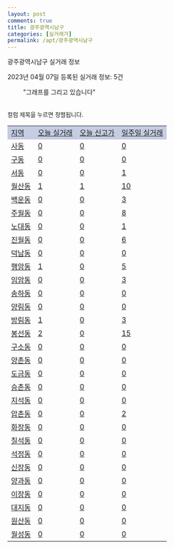 ```yaml
---
layout: post
comments: true
title: 광주광역시남구
categories: [실거래가]
permalink: /apt/광주광역시남구
---
```


광주광역시남구 실거래 정보

2023년 04월 07일 등록된 실거래 정보: 5건

<!--<script async src="https://pagead2.googlesyndication.com/pagead/js/adsbygoogle.js?client=ca-pub-3485438051770037"
 crossorigin="anonymous"></script>-->

<script type="text/javascript">
  google.charts.load('current', {'packages':['corechart']});
  google.charts.setOnLoadCallback(drawChart);

  function drawChart() {
    var data = google.visualization.arrayToDataTable([['거래일', '매매', '전월세', '전매'], ['21-01', 4, 6, 0], ['21-02', 0, 1, 0], ['21-03', 0, 2, 0], ['21-04', 0, 1, 0], ['21-05', 1, 0, 0], ['21-06', 0, 1, 0], ['21-07', 1, 17, 0], ['21-08', 135, 73, 1], ['21-09', 19, 22, 0], ['21-10', 5, 2, 0], ['21-11', 11, 9, 0], ['21-12', 0, 1, 0], ['22-01', 0, 38, 1], ['22-02', 6, 8, 0], ['22-03', 6, 2, 0], ['22-04', 179, 220, 9], ['22-05', 180, 211, 10], ['22-06', 119, 205, 8], ['22-07', 95, 223, 3], ['22-08', 73, 208, 0], ['22-09', 71, 246, 1], ['22-10', 90, 221, 4], ['22-11', 83, 242, 30], ['22-12', 55, 263, 3], ['23-01', 84, 296, 0], ['23-02', 137, 385, 1], ['23-03', 103, 241, 3], ['23-04', 5, 9, 3]]);

    var options = {
      title: '최근 1년간 유형별 거래량 추이',
      legend: { position: 'bottom' }
    };

    setTimeout(function() {
        var chart = new google.visualization.LineChart(document.getElementById('columnchart_material'));
        chart.draw(data, (options));
        document.getElementById('loading').style.display = 'none';
        var dayLabel = (new Date()).getDay();
        if (dayLabel < 2) {
            sorttable.innerSortFunction.apply(document.getElementById('week'), []);
            sorttable.innerSortFunction.apply(document.getElementById('week'), []);        
        }
        else {
            sorttable.innerSortFunction.apply(document.getElementById('today'), []);
            sorttable.innerSortFunction.apply(document.getElementById('today'), []);
        }
    }, 200);

  }
</script>

<div id="loading" style="z-index:20; display: block; margin-left: 35px">"그래프를 그리고 있습니다"</div>
<div id="columnchart_material" style="width: 95%; margin-left: -35px; display: block"></div>
<!--<div style="width: 95%; margin-left: -35px; display: block">
      <script async src="https://pagead2.googlesyndication.com/pagead/js/adsbygoogle.js?client=ca-pub-3485438051770037"
          crossorigin="anonymous"></script>
      <ins class="adsbygoogle"
          style="display:block"
          data-ad-format="fluid"
          data-ad-layout-key="-fb+5w+4e-db+86"
          data-ad-client="ca-pub-3485438051770037"
          data-ad-slot="1827090281"></ins>
      <script>
          (adsbygoogle = window.adsbygoogle || []).push({});
      </script>
</div>-->
<br>

<font size='small' style='font-size: small;'>컬럼 제목을 누르면 정렬됩니다.</font>
<table class="sortable">
  <tr style='background-color: rgba(114, 132, 186,0.4);'>
    <td id="region"><a href="#">지역</a></td>
    <td id="today"><a href="#">오늘 실거래</a></td>
    <td id="today_new"><a href="#">오늘 신고가</a></td>
    <td id="week"><a href="#">일주일 실거래</a></td>
  </tr>

  
  <tr class="item">
    <td><a href="광주광역시남구사동">사동</a></td>
    <td><a href="광주광역시남구사동">0</a></td>
    <td><a href="광주광역시남구사동">0</a></td>
    <td><a href="광주광역시남구사동">0</a></td>
  </tr>
    

  <tr class="item">
    <td><a href="광주광역시남구구동">구동</a></td>
    <td><a href="광주광역시남구구동">0</a></td>
    <td><a href="광주광역시남구구동">0</a></td>
    <td><a href="광주광역시남구구동">0</a></td>
  </tr>
    

  <tr class="item">
    <td><a href="광주광역시남구서동">서동</a></td>
    <td><a href="광주광역시남구서동">0</a></td>
    <td><a href="광주광역시남구서동">0</a></td>
    <td><a href="광주광역시남구서동">1</a></td>
  </tr>
    

  <tr class="item">
    <td><a href="광주광역시남구월산동">월산동</a></td>
    <td><a href="광주광역시남구월산동">1</a></td>
    <td><a href="광주광역시남구월산동">1</a></td>
    <td><a href="광주광역시남구월산동">10</a></td>
  </tr>
    

  <tr class="item">
    <td><a href="광주광역시남구백운동">백운동</a></td>
    <td><a href="광주광역시남구백운동">0</a></td>
    <td><a href="광주광역시남구백운동">0</a></td>
    <td><a href="광주광역시남구백운동">3</a></td>
  </tr>
    

  <tr class="item">
    <td><a href="광주광역시남구주월동">주월동</a></td>
    <td><a href="광주광역시남구주월동">0</a></td>
    <td><a href="광주광역시남구주월동">0</a></td>
    <td><a href="광주광역시남구주월동">8</a></td>
  </tr>
    

  <tr class="item">
    <td><a href="광주광역시남구노대동">노대동</a></td>
    <td><a href="광주광역시남구노대동">0</a></td>
    <td><a href="광주광역시남구노대동">0</a></td>
    <td><a href="광주광역시남구노대동">1</a></td>
  </tr>
    

  <tr class="item">
    <td><a href="광주광역시남구진월동">진월동</a></td>
    <td><a href="광주광역시남구진월동">0</a></td>
    <td><a href="광주광역시남구진월동">0</a></td>
    <td><a href="광주광역시남구진월동">6</a></td>
  </tr>
    

  <tr class="item">
    <td><a href="광주광역시남구덕남동">덕남동</a></td>
    <td><a href="광주광역시남구덕남동">0</a></td>
    <td><a href="광주광역시남구덕남동">0</a></td>
    <td><a href="광주광역시남구덕남동">0</a></td>
  </tr>
    

  <tr class="item">
    <td><a href="광주광역시남구행암동">행암동</a></td>
    <td><a href="광주광역시남구행암동">1</a></td>
    <td><a href="광주광역시남구행암동">0</a></td>
    <td><a href="광주광역시남구행암동">5</a></td>
  </tr>
    

  <tr class="item">
    <td><a href="광주광역시남구임암동">임암동</a></td>
    <td><a href="광주광역시남구임암동">0</a></td>
    <td><a href="광주광역시남구임암동">0</a></td>
    <td><a href="광주광역시남구임암동">3</a></td>
  </tr>
    

  <tr class="item">
    <td><a href="광주광역시남구송하동">송하동</a></td>
    <td><a href="광주광역시남구송하동">0</a></td>
    <td><a href="광주광역시남구송하동">0</a></td>
    <td><a href="광주광역시남구송하동">0</a></td>
  </tr>
    

  <tr class="item">
    <td><a href="광주광역시남구양림동">양림동</a></td>
    <td><a href="광주광역시남구양림동">0</a></td>
    <td><a href="광주광역시남구양림동">0</a></td>
    <td><a href="광주광역시남구양림동">0</a></td>
  </tr>
    

  <tr class="item">
    <td><a href="광주광역시남구방림동">방림동</a></td>
    <td><a href="광주광역시남구방림동">1</a></td>
    <td><a href="광주광역시남구방림동">0</a></td>
    <td><a href="광주광역시남구방림동">3</a></td>
  </tr>
    

  <tr class="item">
    <td><a href="광주광역시남구봉선동">봉선동</a></td>
    <td><a href="광주광역시남구봉선동">2</a></td>
    <td><a href="광주광역시남구봉선동">0</a></td>
    <td><a href="광주광역시남구봉선동">15</a></td>
  </tr>
    

  <tr class="item">
    <td><a href="광주광역시남구구소동">구소동</a></td>
    <td><a href="광주광역시남구구소동">0</a></td>
    <td><a href="광주광역시남구구소동">0</a></td>
    <td><a href="광주광역시남구구소동">0</a></td>
  </tr>
    

  <tr class="item">
    <td><a href="광주광역시남구양촌동">양촌동</a></td>
    <td><a href="광주광역시남구양촌동">0</a></td>
    <td><a href="광주광역시남구양촌동">0</a></td>
    <td><a href="광주광역시남구양촌동">0</a></td>
  </tr>
    

  <tr class="item">
    <td><a href="광주광역시남구도금동">도금동</a></td>
    <td><a href="광주광역시남구도금동">0</a></td>
    <td><a href="광주광역시남구도금동">0</a></td>
    <td><a href="광주광역시남구도금동">0</a></td>
  </tr>
    

  <tr class="item">
    <td><a href="광주광역시남구승촌동">승촌동</a></td>
    <td><a href="광주광역시남구승촌동">0</a></td>
    <td><a href="광주광역시남구승촌동">0</a></td>
    <td><a href="광주광역시남구승촌동">0</a></td>
  </tr>
    

  <tr class="item">
    <td><a href="광주광역시남구지석동">지석동</a></td>
    <td><a href="광주광역시남구지석동">0</a></td>
    <td><a href="광주광역시남구지석동">0</a></td>
    <td><a href="광주광역시남구지석동">0</a></td>
  </tr>
    

  <tr class="item">
    <td><a href="광주광역시남구압촌동">압촌동</a></td>
    <td><a href="광주광역시남구압촌동">0</a></td>
    <td><a href="광주광역시남구압촌동">0</a></td>
    <td><a href="광주광역시남구압촌동">2</a></td>
  </tr>
    

  <tr class="item">
    <td><a href="광주광역시남구화장동">화장동</a></td>
    <td><a href="광주광역시남구화장동">0</a></td>
    <td><a href="광주광역시남구화장동">0</a></td>
    <td><a href="광주광역시남구화장동">0</a></td>
  </tr>
    

  <tr class="item">
    <td><a href="광주광역시남구칠석동">칠석동</a></td>
    <td><a href="광주광역시남구칠석동">0</a></td>
    <td><a href="광주광역시남구칠석동">0</a></td>
    <td><a href="광주광역시남구칠석동">0</a></td>
  </tr>
    

  <tr class="item">
    <td><a href="광주광역시남구석정동">석정동</a></td>
    <td><a href="광주광역시남구석정동">0</a></td>
    <td><a href="광주광역시남구석정동">0</a></td>
    <td><a href="광주광역시남구석정동">0</a></td>
  </tr>
    

  <tr class="item">
    <td><a href="광주광역시남구신장동">신장동</a></td>
    <td><a href="광주광역시남구신장동">0</a></td>
    <td><a href="광주광역시남구신장동">0</a></td>
    <td><a href="광주광역시남구신장동">0</a></td>
  </tr>
    

  <tr class="item">
    <td><a href="광주광역시남구양과동">양과동</a></td>
    <td><a href="광주광역시남구양과동">0</a></td>
    <td><a href="광주광역시남구양과동">0</a></td>
    <td><a href="광주광역시남구양과동">0</a></td>
  </tr>
    

  <tr class="item">
    <td><a href="광주광역시남구이장동">이장동</a></td>
    <td><a href="광주광역시남구이장동">0</a></td>
    <td><a href="광주광역시남구이장동">0</a></td>
    <td><a href="광주광역시남구이장동">0</a></td>
  </tr>
    

  <tr class="item">
    <td><a href="광주광역시남구대지동">대지동</a></td>
    <td><a href="광주광역시남구대지동">0</a></td>
    <td><a href="광주광역시남구대지동">0</a></td>
    <td><a href="광주광역시남구대지동">0</a></td>
  </tr>
    

  <tr class="item">
    <td><a href="광주광역시남구원산동">원산동</a></td>
    <td><a href="광주광역시남구원산동">0</a></td>
    <td><a href="광주광역시남구원산동">0</a></td>
    <td><a href="광주광역시남구원산동">0</a></td>
  </tr>
    

  <tr class="item">
    <td><a href="광주광역시남구월성동">월성동</a></td>
    <td><a href="광주광역시남구월성동">0</a></td>
    <td><a href="광주광역시남구월성동">0</a></td>
    <td><a href="광주광역시남구월성동">0</a></td>
  </tr>
    


</table>


    
